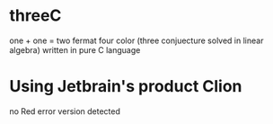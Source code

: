# threeC
one + one = two    fermat    four color (three conjuecture solved in linear algebra)  written in pure C language 
# Using Jetbrain's product Clion 
no Red error version detected
